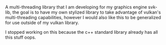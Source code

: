 A multi-threading library that I am developing for my graphics engine svk-lib, the goal is to have my own stylized library to take advantage of vulkan's multi-threading capabilities, however I would also like this to be generalized for use outside of my vulkan library.

I stopped working on this because the c++ standard library already has all this stuff oops.
